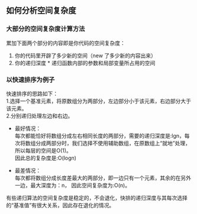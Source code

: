 ## 如何分析空间复杂度

### 大部分的空间复杂度计算方法

累加下面两个部分的内容即是你代码的空间复杂度：

1. 你的代码里开辟了多少新的空间（new 了多少新的内容出来）
2. 你的递归深度 \* 递归函数内部的参数和局部变量所占用的空间

### 以快速排序为例子

快速排序的思路如下：  
1.选择一个基准元素，将原数组分为两部分，左边部分小于该元素，右边部分大于该元素。  
2.分别递归处理左边和右边。

* 最好情况：  
  每次都能恰好将数组分成左右相同长度的两部分，需要的递归深度是:lgn，每次将数组分成两部分时，我们选择不使用辅助数组，在原数组上“就地”处理，所以每层的空间是O\(1\)。  
  因此总的复杂度是:O\(logn\)

* 最差情况：  
  每次都将数组分成长度差最大的两部分，即一边只有一个元素，其余的在另外一边，最大深度为：n， 因此空间复杂度为:O\(n\)。

有些递归算法的空间复杂度是稳定的，不会退化，快排的递归深度与其每次选择的“基准值”有很大关系，因此存在退化的情况。


